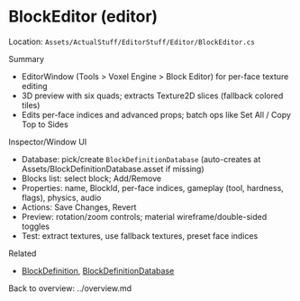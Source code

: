 # BlockEditor (editor)

Location: `Assets/ActualStuff/EditorStuff/Editor/BlockEditor.cs`

Summary
- EditorWindow (Tools > Voxel Engine > Block Editor) for per-face texture editing
- 3D preview with six quads; extracts Texture2D slices (fallback colored tiles)
- Edits per-face indices and advanced props; batch ops like Set All / Copy Top to Sides

Inspector/Window UI
- Database: pick/create `BlockDefinitionDatabase` (auto-creates at Assets/BlockDefinitionDatabase.asset if missing)
- Blocks list: select block; Add/Remove
- Properties: name, BlockId, per-face indices, gameplay (tool, hardness, flags), physics, audio
- Actions: Save Changes, Revert
- Preview: rotation/zoom controls; material wireframe/double-sided toggles
- Test: extract textures, use fallback textures, preset face indices

Related
- [BlockDefinition](block-definition.md), [BlockDefinitionDatabase](block-definition-database.md)

Back to overview: ../overview.md
